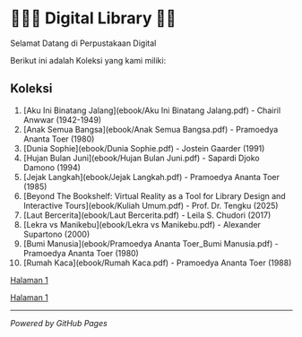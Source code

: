 # 🦹🏼‍♀️ Digital Library 🥷🏼
Selamat Datang di Perpustakaan Digital

Berikut ini adalah Koleksi yang kami miliki:
## Koleksi
1. [Aku Ini Binatang Jalang](ebook/Aku Ini Binatang Jalang.pdf) - Chairil Anwwar (1942-1949)
2. [Anak Semua Bangsa](ebook/Anak Semua Bangsa.pdf) - Pramoedya Ananta Toer (1980)
3. [Dunia Sophie](ebook/Dunia Sophie.pdf) - Jostein Gaarder (1991)
4. [Hujan Bulan Juni](ebook/Hujan Bulan Juni.pdf) - Sapardi Djoko Damono (1994)
5. [Jejak Langkah](ebook/Jejak Langkah.pdf) - Pramoedya Ananta Toer (1985)
6. [Beyond The Bookshelf: Virtual Reality as a Tool for Library Design and Interactive Tours](ebook/Kuliah Umum.pdf) - Prof. Dr. Tengku (2025)
7. [Laut Bercerita](ebook/Laut Bercerita.pdf) - Leila S. Chudori (2017)
8. [Lekra vs Manikebu](ebook/Lekra vs Manikebu.pdf) - Alexander Supartono (2000)
9. [Bumi Manusia](ebook/Pramoedya Ananta Toer_Bumi Manusia.pdf) - Pramoedya Ananta Toer (1980)
10. [Rumah Kaca](ebook/Rumah Kaca.pdf) - Pramoedya Ananta Toer (1988)


[Halaman 1](webti/halaman1.html)

<a href="webti/halaman1.html"> Halaman 1 </a>

----
*Powered by GitHub Pages*
